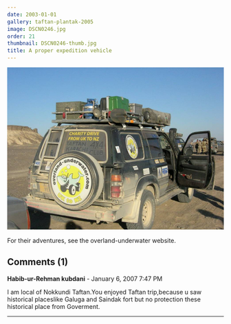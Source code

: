 ```yaml
---
date: 2003-01-01
gallery: taftan-plantak-2005
image: DSCN0246.jpg
order: 21
thumbnail: DSCN0246-thumb.jpg
title: A proper expedition vehicle
---
```


![A proper expedition vehicle](./DSCN0246.jpg)

For their adventures, see the overland-underwater website.

<div id="comments">

## Comments (1)

**Habib-ur-Rehman kubdani** - January  6, 2007  7:47 PM

I am local of Nokkundi Taftan.You enjoyed Taftan trip,because u saw historical placeslike Galuga and Saindak fort but no protection these historical place from Goverment.

---

</div>